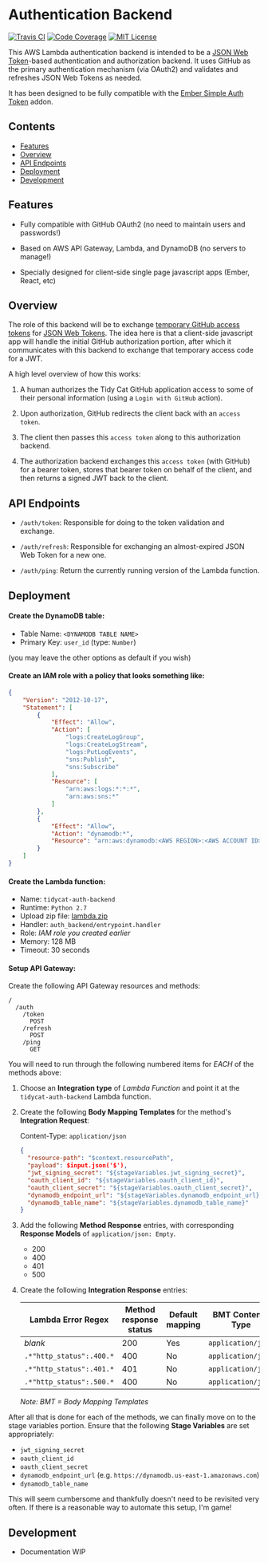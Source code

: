 # Authentication Backend

[![Travis CI](https://img.shields.io/travis/tidycat/auth-backend/master.svg?style=flat-square)](https://travis-ci.org/tidycat/auth-backend)
[![Code Coverage](https://img.shields.io/coveralls/tidycat/auth-backend/master.svg?style=flat-square)](https://coveralls.io/github/tidycat/auth-backend?branch=master)
[![MIT License](https://img.shields.io/badge/license-MIT-brightgreen.svg?style=flat-square)](LICENSE.txt)

This AWS Lambda authentication backend is intended to be a [JSON Web
Token][2]-based authentication and authorization backend. It uses GitHub as the
primary authentication mechanism (via OAuth2) and validates and refreshes JSON
Web Tokens as needed.

It has been designed to be fully compatible with the [Ember Simple Auth
Token][3] addon.


## Contents

- [Features](#features)
- [Overview](#overview)
- [API Endpoints](#api-endpoints)
- [Deployment](#deployment)
- [Development](#development)


## Features

- Fully compatible with GitHub OAuth2 (no need to maintain users and
  passwords!)

- Based on AWS API Gateway, Lambda, and DynamoDB (no servers to manage!)

- Specially designed for client-side single page javascript apps (Ember, React,
  etc)


## Overview

The role of this backend will be to exchange [temporary GitHub access
tokens][1] for [JSON Web Tokens][2]. The idea here is that a client-side
javascript app will handle the initial GitHub authorization portion, after
which it communicates with this backend to exchange that temporary access code
for a JWT.

A high level overview of how this works:

1. A human authorizes the Tidy Cat GitHub application access to some of their
   personal information (using a `Login with GitHub` action).

1. Upon authorization, GitHub redirects the client back with an `access token`.

1. The client then passes this `access token` along to this authorization
   backend.

1. The authorization backend exchanges this `access token` (with GitHub) for a
   bearer token, stores that bearer token on behalf of the client, and then
   returns a signed JWT back to the client.


## API Endpoints

- `/auth/token`: Responsible for doing to the token validation and exchange.

- `/auth/refresh`: Responsible for exchanging an almost-expired JSON Web Token
for a new one.

- `/auth/ping`: Return the currently running version of the Lambda function.


## Deployment


#### Create the DynamoDB table:

- Table Name: `<DYNAMODB TABLE NAME>`
- Primary Key: `user_id` (type: `Number`)

(you may leave the other options as default if you wish)


#### Create an IAM role with a policy that looks something like:

``` json
{
    "Version": "2012-10-17",
    "Statement": [
        {
            "Effect": "Allow",
            "Action": [
                "logs:CreateLogGroup",
                "logs:CreateLogStream",
                "logs:PutLogEvents",
                "sns:Publish",
                "sns:Subscribe"
            ],
            "Resource": [
                "arn:aws:logs:*:*:*",
                "arn:aws:sns:*"
            ]
        },
        {
            "Effect": "Allow",
            "Action": "dynamodb:*",
            "Resource": "arn:aws:dynamodb:<AWS REGION>:<AWS ACCOUNT ID>:table/<DYNAMODB TABLE NAME>"
        }
    ]
}
```

#### Create the Lambda function:

- Name: `tidycat-auth-backend`
- Runtime: `Python 2.7`
- Upload zip file: [lambda.zip](https://github.com/tidycat/auth-backend/releases/latest)
- Handler: `auth_backend/entrypoint.handler`
- Role: _IAM role you created earlier_
- Memory: 128 MB
- Timeout: 30 seconds


#### Setup API Gateway:

Create the following API Gateway resources and methods:

``` text
/
  /auth
    /token
      POST
    /refresh
      POST
    /ping
      GET
```

You will need to run through the following numbered items for _EACH_ of the
methods above:

1. Choose an **Integration type** of _Lambda Function_ and point it at the
   `tidycat-auth-backend` Lambda function.

1. Create the following **Body Mapping Templates** for the method's
   **Integration Request**:

    Content-Type: `application/json`

    ``` json
    {
      "resource-path": "$context.resourcePath",
      "payload": $input.json('$'),
      "jwt_signing_secret": "${stageVariables.jwt_signing_secret}",
      "oauth_client_id": "${stageVariables.oauth_client_id}",
      "oauth_client_secret": "${stageVariables.oauth_client_secret}",
      "dynamodb_endpoint_url": "${stageVariables.dynamodb_endpoint_url}",
      "dynamodb_table_name": "${stageVariables.dynamodb_table_name}"
    }
    ```

1. Add the following **Method Response** entries, with corresponding **Response
   Models** of `application/json: Empty`.

    - 200
    - 400
    - 401
    - 500

1. Create the following **Integration Response** entries:

    | Lambda Error Regex       | Method response status | Default mapping | BMT Content-Type   | BMT Template                    |
    | ------------------       | ---------------------- | --------------- | ----------------   | ------------                    |
    | _blank_                  | 200                    | Yes             | `application/json` | `$input.json('$.data')`         |
    | `.*"http_status":.400.*` | 400                    | No              | `application/json` | `$input.path('$.errorMessage')` |
    | `.*"http_status":.401.*` | 401                    | No              | `application/json` | `$input.path('$.errorMessage')` |
    | `.*"http_status":.500.*` | 400                    | No              | `application/json` | `$input.path('$.errorMessage')` |

    _Note: BMT = Body Mapping Templates_

After all that is done for each of the methods, we can finally move on to the
stage variables portion. Ensure that the following **Stage Variables** are set
appropriately:

- `jwt_signing_secret`
- `oauth_client_id`
- `oauth_client_secret`
- `dynamodb_endpoint_url` (e.g. `https://dynamodb.us-east-1.amazonaws.com`)
- `dynamodb_table_name`

This will seem cumbersome and thankfully doesn't need to be revisited very
often. If there is a reasonable way to automate this setup, I'm game!


## Development

- Documentation WIP


[1]: https://developer.github.com/v3/oauth/#web-application-flow
[2]: https://jwt.io
[3]: https://github.com/jpadilla/ember-simple-auth-token
